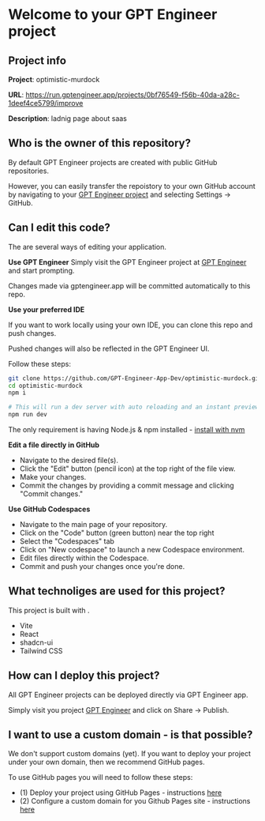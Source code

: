 # Welcome to your GPT Engineer project

## Project info

**Project**: optimistic-murdock 

**URL**: https://run.gptengineer.app/projects/0bf76549-f56b-40da-a28c-1deef4ce5799/improve

**Description**: ladnig page about saas 

## Who is the owner of this repository?
By default GPT Engineer projects are created with public GitHub repositories.

However, you can easily transfer the repoistory to your own GitHub account by navigating to your [GPT Engineer project](https://run.gptengineer.app/projects/0bf76549-f56b-40da-a28c-1deef4ce5799/improve) and selecting Settings -> GitHub. 

## Can I edit this code?
The are several ways of editing your application. 

**Use GPT Engineer**
Simply visit the GPT Engineer project at [GPT Engineer](https://run.gptengineer.app/projects/0bf76549-f56b-40da-a28c-1deef4ce5799/improve) and start prompting.

Changes made via gptengineer.app will be committed automatically to this repo.

**Use your preferred IDE**

If you want to work locally using your own IDE, you can clone this repo and push changes. 

Pushed changes will also be reflected in the GPT Engineer UI.

Follow these steps: 

```sh
git clone https://github.com/GPT-Engineer-App-Dev/optimistic-murdock.git
cd optimistic-murdock
npm i

# This will run a dev server with auto reloading and an instant preview.
npm run dev
```

The only requirement is having Node.js & npm installed - [install with nvm](https://github.com/nvm-sh/nvm#installing-and-updating)

**Edit a file directly in GitHub**

- Navigate to the desired file(s).
- Click the "Edit" button (pencil icon) at the top right of the file view.
- Make your changes.
- Commit the changes by providing a commit message and clicking "Commit changes."

**Use GitHub Codespaces**

- Navigate to the main page of your repository.
- Click on the "Code" button (green button) near the top right
- Select the "Codespaces" tab
- Click on "New codespace" to launch a new Codespace environment.
- Edit files directly within the Codespace.
- Commit and push your changes once you're done.

## What technoliges are used for this project?

This project is built with .

- Vite
- React
- shadcn-ui
- Tailwind CSS

## How can I deploy this project?

All GPT Engineer projects can be deployed directly via GPT Engineer app. 

Simply visit you project [GPT Engineer](https://run.gptengineer.app/projects/0bf76549-f56b-40da-a28c-1deef4ce5799/improve) and click on Share -> Publish.

## I want to use a custom domain - is that possible?

We don't support custom domains (yet). If you want to deploy your project under your own domain, then we recommend GitHub pages.

To use GitHub pages you will need to follow these steps: 
- (1) Deploy your project using GitHub Pages - instructions [here](https://docs.github.com/en/pages/getting-started-with-github-pages/creating-a-github-pages-site#creating-your-site)
- (2) Configure a custom domain for you Github Pages site  - instructions [here](https://docs.github.com/en/pages/configuring-a-custom-domain-for-your-github-pages-site)
